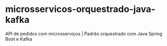# microsservicos-orquestrado-java-kafka
API de pedidos com microsserviços | Padrão orquestrado com Java Spring Boot e Kafka
